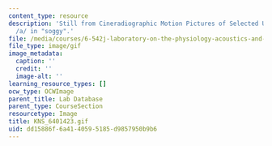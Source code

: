 ```yaml
---
content_type: resource
description: 'Still from Cineradiographic Motion Pictures of Selected Utterances:
  /a/ in "soggy".'
file: /media/courses/6-542j-laboratory-on-the-physiology-acoustics-and-perception-of-speech-fall-2005/dd15886f6a4140595185d9857950b9b6_KNS_6401423.gif
file_type: image/gif
image_metadata:
  caption: ''
  credit: ''
  image-alt: ''
learning_resource_types: []
ocw_type: OCWImage
parent_title: Lab Database
parent_type: CourseSection
resourcetype: Image
title: KNS_6401423.gif
uid: dd15886f-6a41-4059-5185-d9857950b9b6
---
```

